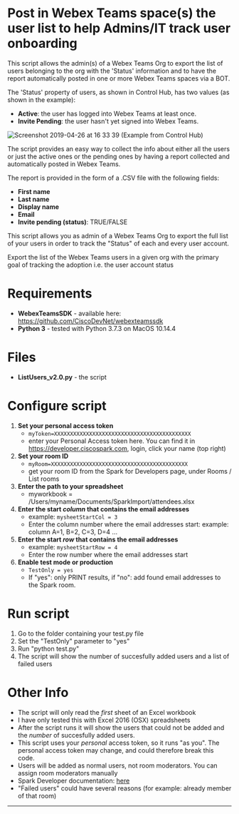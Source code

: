 # Post in Webex Teams space(s) the user list to help Admins/IT track user onboarding

This script allows the admin(s) of a Webex Teams Org to export the list of users belonging to the org with the 'Status' information and to have the report automatically posted in one or more Webex Teams spaces via a BOT.

The 'Status' property of users, as shown in Control Hub, has two values (as shown in the example):

- **Active**: the user has logged into Webex Teams at least once.
- **Invite Pending**: the user hasn't yet signed into Webex Teams.


![Screenshot 2019-04-26 at 16 33 39](https://user-images.githubusercontent.com/47174761/56818428-e4acb000-6847-11e9-9e6c-603b1dc25300.png)
(Example from Control Hub)

The script provides an easy way to collect the info about either all the users or just the active ones or the pending ones by having a report collected and automatically posted in Webex Teams.

The report is provided in the form of a .CSV file with the following fields:

- **First name**
- **Last name**
- **Display name**
- **Email**
- **Invite pending (status)**: TRUE/FALSE










This script allows you as admin of a Webex Teams Org to export the full list of your users in order to track the "Status" of each and every user account.



Export the list of the Webex Teams users in a given org with the primary goal of tracking the adoption i.e. the user account status

# Requirements
- **WebexTeamsSDK** - available here: https://github.com/CiscoDevNet/webexteamssdk
- **Python 3** - tested with Python 3.7.3 on MacOS 10.14.4


# Files
- **ListUsers_v2.0.py** - the script


# Configure script
1. **Set your personal access token**
	- `myToken=XXXXXXXXXXXXXXXXXXXXXXXXXXXXXXXXXXXXXXXXXXX`
	- enter your Personal Access token here. You can find it in https://developer.ciscospark.com, login, click your name (top right)
2. **Set your room ID**
	- `myRoom=XXXXXXXXXXXXXXXXXXXXXXXXXXXXXXXXXXXXXXXXXXX`
	- get your room ID from the Spark for Developers page, under Rooms / List rooms
3. **Enter the path to your spreadsheet**
	- myworkbook = /Users/myname/Documents/SparkImport/attendees.xlsx
4. **Enter the start _column_ that contains the email addresses**
	- example: `mysheetStartCol = 3 `
	- Enter the column number where the email addresses start:  example: column A=1, B=2, C=3, D=4 ...
5. **Enter the start _row_ that contains the email addresses**
	- example: `mysheetStartRow = 4 `
	- Enter the row number where the email addresses start
6. **Enable test mode or production**
	- `TestOnly = yes`
	- If "yes": only PRINT results, if "no": add found email addresses to the Spark room.



  

# Run script
1. Go to the folder containing your test.py file
2. Set the "TestOnly" parameter to "yes"
3. Run "python test.py"
4. The script will show the number of succesfully added users and a list of failed users




# Other Info
- The script will only read the _first_ sheet of an Excel workbook
- I have only tested this with Excel 2016 (OSX) spreadsheets
- After the script runs it will show the users that could not be added and the _number_ of succesfully added users.
- This script uses your _personal_ access token, so it runs "as you". The personal access token may change, and could therefore break this code.
- Users will be added as normal users, not room moderators. You can assign room moderators manually
- Spark Developer documentation:  [here](https://developer.ciscospark.com/resource-rooms.html) 
- "Failed users" could have several reasons (for example: already member of that room)


---------------------
